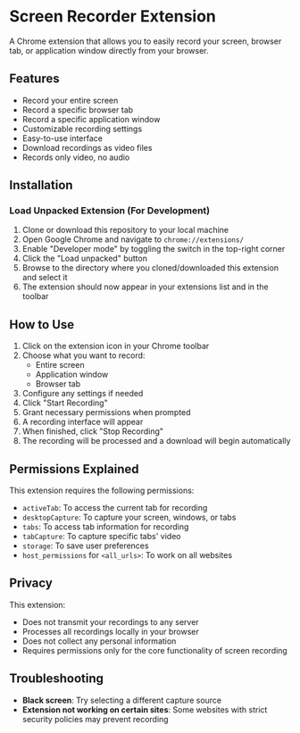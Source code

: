 # Screen Recorder Extension

A Chrome extension that allows you to easily record your screen, browser tab, or application window directly from your browser.

## Features

- Record your entire screen
- Record a specific browser tab
- Record a specific application window
- Customizable recording settings
- Easy-to-use interface
- Download recordings as video files
- Records only video, no audio

## Installation

### Load Unpacked Extension (For Development)

1. Clone or download this repository to your local machine
2. Open Google Chrome and navigate to `chrome://extensions/`
3. Enable "Developer mode" by toggling the switch in the top-right corner
4. Click the "Load unpacked" button
5. Browse to the directory where you cloned/downloaded this extension and select it
6. The extension should now appear in your extensions list and in the toolbar

## How to Use

1. Click on the extension icon in your Chrome toolbar
2. Choose what you want to record:
   - Entire screen
   - Application window
   - Browser tab
3. Configure any settings if needed
4. Click "Start Recording"
5. Grant necessary permissions when prompted
6. A recording interface will appear
7. When finished, click "Stop Recording"
8. The recording will be processed and a download will begin automatically

## Permissions Explained

This extension requires the following permissions:

- `activeTab`: To access the current tab for recording
- `desktopCapture`: To capture your screen, windows, or tabs
- `tabs`: To access tab information for recording
- `tabCapture`: To capture specific tabs' video
- `storage`: To save user preferences
- `host_permissions` for `<all_urls>`: To work on all websites

## Privacy

This extension:
- Does not transmit your recordings to any server
- Processes all recordings locally in your browser
- Does not collect any personal information
- Requires permissions only for the core functionality of screen recording

## Troubleshooting

- **Black screen**: Try selecting a different capture source
- **Extension not working on certain sites**: Some websites with strict security policies may prevent recording